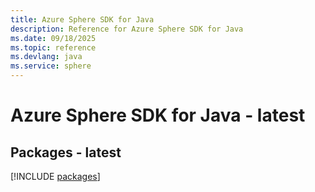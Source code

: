 ```yaml
---
title: Azure Sphere SDK for Java
description: Reference for Azure Sphere SDK for Java
ms.date: 09/18/2025
ms.topic: reference
ms.devlang: java
ms.service: sphere
---
```

# Azure Sphere SDK for Java - latest
## Packages - latest
[!INCLUDE [packages](sphere-index.md)]